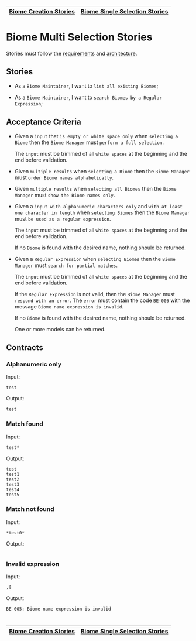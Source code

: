 | [Biome Creation Stories](creation.md) | [Biome Single Selection Stories](selection_single.md) |
| ------------------------------------- | ----------------------------------------------------- |

# Biome Multi Selection Stories

Stories must follow the [requirements](../../requirements/definitions/biome_definition.md) and [architecture](../../architecture/README.md).

## Stories

- As a `Biome Maintainer`, I want to `list all existing Biomes`;

- As a `Biome Maintainer`, I want to `search Biomes by a Regular Expression`;

## Acceptance Criteria

- Given a `input` that `is empty or white space only` when `selecting a Biome` then the `Biome Manager` must `perform a full selection`.

  The `input` must be trimmed of all `white spaces` at the beginning and the end before validation.

- Given `multiple results` when `selecting a Biome` then the `Biome Manager` must `order Biome names alphabetically`.

- Given `multiple results` when `selecting all Biomes` then the `Biome Manager` must `show the Biome names only`.

- Given a `input with alphanumeric characters only` and `with at least one character in length` when `selecting Biomes` then the `Biome Manager` must `be used as a regular expression`.

  The `input` must be trimmed of all `white spaces` at the beginning and the end before validation.

  If no `Biome` is found with the desired name, nothing should be returned.

- Given a `Regular Expression` when `selecting Biomes` then the `Biome Manager` must `search for partial matches`.

  The `input` must be trimmed of all `white spaces` at the beginning and the end before validation.

  If the `Regular Expression` is not valid, then the `Biome Manager` must `respond with an error`. The `error` must contain the code `BE-005` with the message `Biome name expression is invalid`.

  If no `Biome` is found with the desired name, nothing should be returned.

  One or more models can be returned.

## Contracts

### Alphanumeric only

Input:

```
test
```

Output:

```
test
```

### Match found

Input:

```
test*
```

Output:

```
test
test1
test2
test3
test4
test5
```

### Match not found

Input:

```
*test0*
```

Output:

```

```

### Invalid expression

Input:

```
,[
```

Output:

```
BE-005: Biome name expression is invalid
```

#

| [Biome Creation Stories](creation.md) | [Biome Single Selection Stories](selection_single.md) |
| ------------------------------------- | ----------------------------------------------------- |
